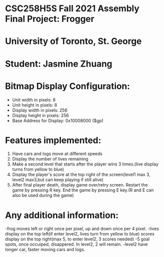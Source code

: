 
# CSC258H5S Fall 2021 Assembly Final Project: Frogger
# University of Toronto, St. George
# Student: Jasmine Zhuang

# Bitmap Display Configuration:
 - Unit width in pixels: 8
 - Unit height in pixels: 8
 - Display width in pixels: 256
 - Display height in pixels: 256
 - Base Address for Display: 0x10008000 ($gp)
# Features implemented:
 1. Have cars and logs move at different speeds
 2. Display the number of lives remaining
 3. Make a second level that starts after the player wins 3 times.(live display turns from yellow to blue)
 4. Display the player's score at the top right of the screen(level1 max 3, level2 max3,but can keep playing if still alive)
 5. After final player death, display game over/retry screen. Restart the game by pressing R key. End the game by pressing E key.(R and E can also be used during the game)
# Any additional information:
 -frog moves left or right once per pixel, up and down once per 4 pixel.
 -lives display on the top left(if enter level2, lives turn from yellow to blue)
 scores display on the top right(max 5, to enter level2, 3 scores needed)
 -5 goal spots, once occuiped, disappered. In level2, 2 will remain.
 -level2 have longer car, faster moving cars and logs.
